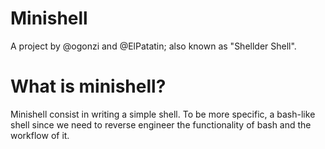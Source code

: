 # Minishell
A project by @ogonzi and @ElPatatin; also known as "Shellder Shell".

# What is minishell?
 Minishell consist in writing a simple shell. To be more specific, a bash-like shell since we need to reverse engineer the functionality of bash and the workflow of it.
